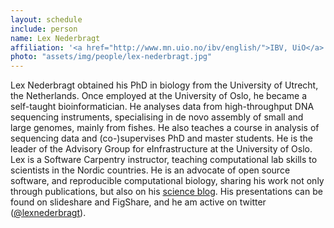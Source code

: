 ```yaml
---
layout: schedule
include: person
name: Lex Nederbragt
affiliation: '<a href="http://www.mn.uio.no/ibv/english/">IBV, UiO</a>'
photo: "assets/img/people/lex-nederbragt.jpg"
---
```

Lex Nederbragt obtained his PhD in biology from the University of Utrecht, the
Netherlands. Once employed at the University of Oslo, he became a self-taught
bioinformatician. He analyses data from high-throughput DNA sequencing
instruments, specialising in de novo assembly of small and large genomes, mainly
from fishes. He also teaches a course in analysis of sequencing data and
(co-)supervises PhD and master students. He is the leader of the Advisory Group
for eInfrastructure at the University of Oslo. Lex is a Software Carpentry
instructor, teaching computational lab skills to scientists in the Nordic
countries. He is an advocate of open source software, and reproducible
computational biology, sharing his work not only through publications, but also
on his [science blog](https://flxlexblog.wordpress.com/). His presentations can be found on slideshare and FigShare,
and he am active on twitter ([@lexnederbragt](https://twitter.com/lexnederbragt)).
